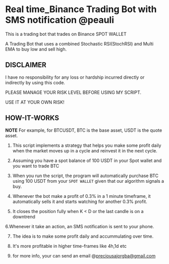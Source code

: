 # Real time_Binance Trading Bot with SMS notification @peauli

This is a trading bot that trades on Binance SPOT WALLET

A Trading Bot that uses a combined Stochastic RSI(StochRSI) and Multi EMA to buy low and sell high.



<a name="hello_disclaimer"></a>
## DISCLAIMER
I have no responsibility for any loss or hardship incurred directly or indirectly by using this code.

PLEASE MANAGE YOUR RISK LEVEL BEFORE USING MY SCRIPT.

USE IT AT YOUR OWN RISK!

<a name="how_it_works"></a>
## HOW-IT-WORKS

**NOTE** For example, for BTCUSDT, BTC is the base asset, USDT is the quote asset.

1. This script implements a strategy that helps you make some profit daily when the market moves up in a cycle and reinvest it in the next cycle.

2. Assuming you have a spot balance of 100 USDT in your Spot wallet and you want to trade BTC

3. When you run the script, the program will automatically purchase BTC using 100 USDT from your `SPOT WALLET` given that our algorithm signals a buy.

4. Whenever the bot make a profit of 0.3% in a 1 minute timeframe, it automatically sells it and starts watching for another 0.3% profit.

5. It closes the position fully when K < D or the last candle is on a downtrend

6.Whenever it take an action, an SMS notification is sent to your phone.

7. The idea is to make some profit daily and accummulating over time.

8. It's more profitable in higher time-frames like 4h,1d etc

7. for more info, your can send an email @preciousajorgba@gmail.com
